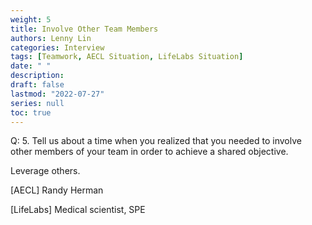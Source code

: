 ```yaml
---
weight: 5
title: Involve Other Team Members
authors: Lenny Lin
categories: Interview
tags: [Teamwork, AECL Situation, LifeLabs Situation]
date: " "
description: 
draft: false
lastmod: "2022-07-27"
series: null
toc: true
---
```


Q: 5.  Tell us about a time when you realized that you needed to involve other members of your team in order to achieve a shared objective.  

Leverage others.

[AECL] Randy Herman

[LifeLabs] Medical scientist, SPE

